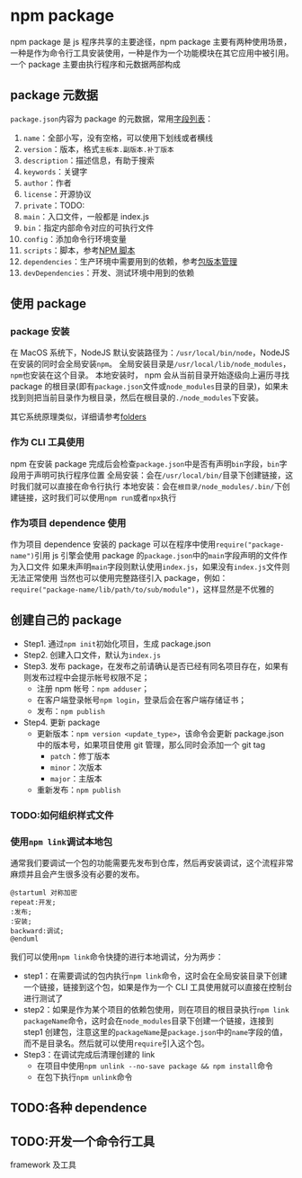 # npm package

npm package 是 js 程序共享的主要途径，npm package 主要有两种使用场景，一种是作为命令行工具安装使用，一种是作为一个功能模块在其它应用中被引用。
一个 package 主要由执行程序和元数据两部构成

## package 元数据

`package.json`内容为 package 的元数据，常用[字段列表](https://docs.npmjs.com/cli/v6/configuring-npm/package-json)：

1. `name`：全部小写，没有空格，可以使用下划线或者横线
2. `version`：版本，格式`主板本.副版本.补丁版本`
3. `description`：描述信息，有助于搜索
4. `keywords`：关键字
5. `author`：作者
6. `license`：开源协议
7. `private`：TODO:
8. `main`：入口文件，一般都是 index.js
9. `bin`：指定内部命令对应的可执行文件
10. `config`：添加命令行环境变量
11. `scripts`：脚本，参考[NPM 脚本](./scripts.md)
12. `dependencies`：生产环境中需要用到的依赖，参考[包版本管理](./package%20version.md)
13. `devDependencies`：开发、测试环境中用到的依赖

## 使用 package

### package 安装

在 MacOS 系统下，NodeJS 默认安装路径为：`/usr/local/bin/node`，NodeJS 在安装的同时会全局安装`npm`。
全局安装目录是`/usr/local/lib/node_modules`，`npm`也安装在这个目录。
本地安装时， npm 会从当前目录开始逐级向上遍历寻找 package 的根目录(即有`package.json`文件或`node_modules`目录的目录)，如果未找到则把当前目录作为根目录，然后在根目录的`./node_modules`下安装。

其它系统原理类似，详细请参考[folders](https://docs.npmjs.com/cli/v6/configuring-npm/folders)

### 作为 CLI 工具使用

npm 在安装 package 完成后会检查`package.json`中是否有声明`bin`字段，`bin`字段用于声明可执行程序位置
全局安装：会在`/usr/local/bin/`目录下创建链接，这时我们就可以直接在命令行执行
本地安装：会在`根目录/node_modules/.bin/`下创建链接，这时我们可以使用`npm run`或者`npx`执行

### 作为项目 dependence 使用

作为项目 dependence 安装的 package 可以在程序中使用`require("package-name")`引用
js 引擎会使用 package 的`package.json`中的`main`字段声明的文件作为入口文件
如果未声明`main`字段则默认使用`index.js`，如果没有`index.js`文件则无法正常使用
当然也可以使用完整路径引入 package，例如：`require("package-name/lib/path/to/sub/module")`，这样显然是不优雅的

## 创建自己的 package

- Step1. 通过`npm init`初始化项目，生成 package.json
- Step2. 创建入口文件，默认为`index.js`
- Step3. 发布 package，在发布之前请确认是否已经有同名项目存在，如果有则发布过程中会提示帐号权限不足；
  - 注册 npm 帐号：`npm adduser`；
  - 在客户端登录帐号`npm login`，登录后会在客户端存储证书；
  - 发布：`npm publish`
- Step4. 更新 package
  - 更新版本：`npm version <update_type>`，该命令会更新 package.json 中的版本号，如果项目使用 git 管理，那么同时会添加一个 git tag
    - `patch`：修丁版本
    - `minor`：次版本
    - `major`：主版本
  - 重新发布：`npm publish`

### TODO:如何组织样式文件

### 使用`npm link`调试本地包

通常我们要调试一个包的功能需要先发布到仓库，然后再安装调试，这个流程非常麻烦并且会产生很多没有必要的发布。

```plantuml
@startuml 对称加密
repeat:开发;
:发布;
:安装;
backward:调试;
@enduml
```

我们可以使用`npm link`命令快捷的进行本地调试，分为两步：

- step1：在需要调试的包内执行`npm link`命令，这时会在全局安装目录下创建一个链接，链接到这个包，如果是作为一个 CLI 工具使用就可以直接在控制台进行测试了
- step2：如果是作为某个项目的依赖包使用，则在项目的根目录执行`npm link packageName`命令，这时会在`node_modules`目录下创建一个链接，连接到 step1 创建包，注意这里的`packageName`是`package.json`中的`name`字段的值，而不是目录名。然后就可以使用`require`引入这个包。
- Step3：在调试完成后清理创建的 link
  - 在项目中使用`npm unlink --no-save package && npm install`命令
  - 在包下执行`npm unlink`命令

## TODO:各种 dependence

## TODO:开发一个命令行工具

framework 及工具
